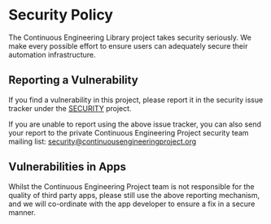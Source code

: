 # Security Policy

The Continuous Engineering Library project takes security seriously. We make every possible effort to ensure users can adequately secure their automation infrastructure.


## Reporting a Vulnerability

If you find a vulnerability in this project, please report it in the security issue tracker under the [SECURITY](https://github.com/ContinuousEngineeringProject/issues/issues/new?assignees=&labels=kind%2Fsecurity&template=security_report.md) project. 

If you are unable to report using the above issue tracker, you can also send your report to the private Continuous Engineering Project security team mailing list: security@continuousengineeringproject.org

## Vulnerabilities in Apps

Whilst the Continuous Engineering Project team is not responsible for the quality of third party apps, please still use the above reporting mechanism, and we will co-ordinate with the app developer to ensure a fix in a secure manner.